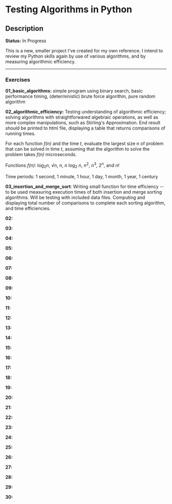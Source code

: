 # Testing Algorithms in Python

## Description
**Status:** In Progress

This is a new, smaller project I've created for my own reference. I intend to review my Python skills again by use of various algorithms, and by measuring algorithmic efficiency.

---

### Exercises

**01_basic_algorithms:** simple program using binary search, basic performance timing, (deterministic) brute force algorithm, pure random algorithm

**02_algorithmic_efficiency:** Testing understanding of algorithmic efficiency; solving algorithms with straightforwared algebraic operations, as well as more complex manipulations, such as Stirling's Approximation. End result should be printed to html file, displaying a table that returns comparisons of running times.

For each function _f(n)_ and the time _t_, evaluate the largest size n of problem that can be solved in time _t_, assuming that the algorithm to solve the problem takes _f(n)_ microseconds.

Functions _f(n)_: log<sub>2</sub>_n_, √_n_, _n_, _n_ log<sub>2</sub> _n_, _n_<sup>2</sup>, _n_<sup>3</sup>, 2<sup>_n_</sup>, and _n_! 

Time periods: 1 second, 1 minute, 1 hour, 1 day, 1 month, 1 year, 1 century

**03_insertion_and_merge_sort**: Writing small function for time efficiency -- to be used measuring execution times of both insertion and merge sorting algorithms. Will be testing with included data files. Computing and displaying total number of comparisons to complete each sorting algorithm, and time efficiencies.

**02:**

**03:**

**04:**

**05:**

**06:**

**07:**

**08:**

**09:**

**10:**

**11:**

**12:**

**13:**

**14:**

**15:**

**16:**

**17:**

**18:**

**19:**

**20:**

**21:**

**22:**

**23:**

**24:**

**25:**

**26:**

**27:**

**28:**

**29:**

**30:**
